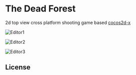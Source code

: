 The Dead Forest
=====

2d top view cross platform shooting game based [cocos2d-x](cocos2d-x.org)

![Editor1](http://i.imgur.com/T0qvX9g.png)

![Editor2](http://i.imgur.com/oLbEKhg.png)

![Editor3](http://i.imgur.com/8SU7Xjb.png)

License
-------

